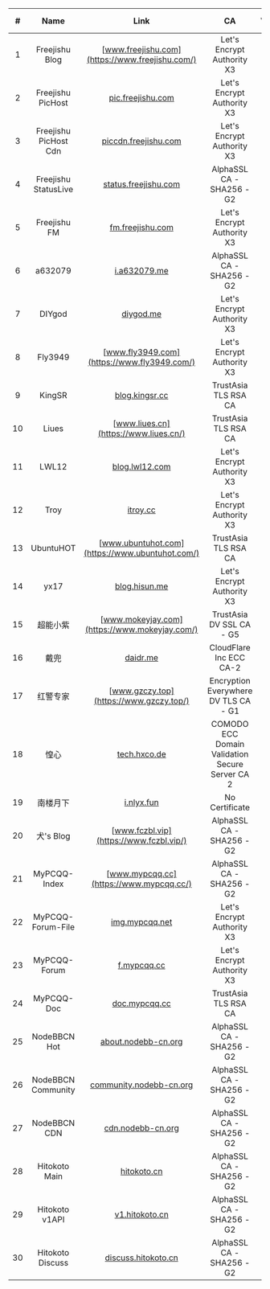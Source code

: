 | # | Name | Link | CA | ValidTime | Expire in |
| :----: | :----: | :----: | :----: | :----: | :----: |
| 1 | Freejishu Blog | [www.freejishu.com](https://www.freejishu.com/) | Let's Encrypt Authority X3 | 2018-11-09 01:02:42 | 33 days |
| 2 | Freejishu PicHost | [pic.freejishu.com](https://pic.freejishu.com/) | Let's Encrypt Authority X3 | 2018-10-28 01:06:15 | 21 days |
| 3 | Freejishu PicHost Cdn | [piccdn.freejishu.com](https://piccdn.freejishu.com/) | Let's Encrypt Authority X3 | 2018-10-28 01:06:06 | 21 days |
| 4 | Freejishu StatusLive | [status.freejishu.com](https://status.freejishu.com/) | AlphaSSL CA - SHA256 - G2 | 2019-08-14 21:26:21 | 312 days |
| 5 | Freejishu FM | [fm.freejishu.com](https://fm.freejishu.com/) | Let's Encrypt Authority X3 | 2018-12-13 03:00:14 | 67 days |
| 6 | a632079 | [i.a632079.me](https://i.a632079.me/) | AlphaSSL CA - SHA256 - G2 | 2019-03-24 23:24:43 | 169 days |
| 7 | DIYgod | [diygod.me](https://diygod.me/) | Let's Encrypt Authority X3 | 2018-11-29 01:05:17 | 53 days |
| 8 | Fly3949 | [www.fly3949.com](https://www.fly3949.com/) | Let's Encrypt Authority X3 | 2018-11-29 23:11:15 | 54 days |
| 9 | KingSR | [blog.kingsr.cc](https://blog.kingsr.cc/) | TrustAsia TLS RSA CA | 2019-01-22 20:00:00 | 108 days |
| 10 | Liues | [www.liues.cn](https://www.liues.cn/) | TrustAsia TLS RSA CA | 2019-07-21 20:00:00 | 288 days |
| 11 | LWL12 | [blog.lwl12.com](https://blog.lwl12.com/) | Let's Encrypt Authority X3 | 2018-12-06 23:01:19 | 61 days |
| 12 | Troy | [itroy.cc](https://itroy.cc/) | Let's Encrypt Authority X3 | 2018-11-17 23:17:15 | 42 days |
| 13 | UbuntuHOT | [www.ubuntuhot.com](https://www.ubuntuhot.com/) | TrustAsia TLS RSA CA | 2019-08-16 20:00:00 | 314 days |
| 14 | yx17 | [blog.hisun.me](https://blog.hisun.me/) | Let's Encrypt Authority X3 | 2018-11-24 19:28:00 | 49 days |
| 15 | 超能小紫 | [www.mokeyjay.com](https://www.mokeyjay.com/) | TrustAsia DV SSL CA - G5 | 2019-01-20 07:59:59 | 105 days |
| 16 | 戴兜 | [daidr.me](https://daidr.me/) | CloudFlare Inc ECC CA-2 | 2019-10-03 20:00:00 | 362 days |
| 17 | 红警专家 | [www.gzczy.top](https://www.gzczy.top/) | Encryption Everywhere DV TLS CA - G1 | 2019-02-09 20:00:00 | 126 days |
| 18 | 惶心 | [tech.hxco.de](https://tech.hxco.de/) | COMODO ECC Domain Validation Secure Server CA 2 | 2019-03-22 07:59:59 | 166 days |
| 19 | 南楼月下 | [i.nlyx.fun](https://i.nlyx.fun/) | No Certificate |  |  |
| 20 | 犬's Blog | [www.fczbl.vip](https://www.fczbl.vip/) | AlphaSSL CA - SHA256 - G2 | 2019-03-19 23:12:45 | 164 days |
| 21 | MyPCQQ-Index | [www.mypcqq.cc](https://www.mypcqq.cc/) | AlphaSSL CA - SHA256 - G2 | 2019-03-22 02:37:54 | 166 days |
| 22 | MyPCQQ-Forum-File | [img.mypcqq.net](https://img.mypcqq.net/) | Let's Encrypt Authority X3 | 2018-11-28 18:52:34 | 53 days |
| 23 | MyPCQQ-Forum | [f.mypcqq.cc](https://f.mypcqq.cc/) | Let's Encrypt Authority X3 | 2018-12-17 01:04:08 | 71 days |
| 24 | MyPCQQ-Doc | [doc.mypcqq.cc](https://doc.mypcqq.cc/) | TrustAsia TLS RSA CA | 2019-04-21 20:00:00 | 197 days |
| 25 | NodeBBCN Hot | [about.nodebb-cn.org](https://about.nodebb-cn.org/) | AlphaSSL CA - SHA256 - G2 | 2019-03-20 23:01:38 | 165 days |
| 26 | NodeBBCN Community | [community.nodebb-cn.org](https://community.nodebb-cn.org/) | AlphaSSL CA - SHA256 - G2 | 2019-03-20 23:07:29 | 165 days |
| 27 | NodeBBCN CDN | [cdn.nodebb-cn.org](https://cdn.nodebb-cn.org/) | AlphaSSL CA - SHA256 - G2 | 2019-03-20 23:01:38 | 165 days |
| 28 | Hitokoto Main | [hitokoto.cn](https://hitokoto.cn/) | AlphaSSL CA - SHA256 - G2 | 2019-03-24 23:06:33 | 169 days |
| 29 | Hitokoto v1API | [v1.hitokoto.cn](https://v1.hitokoto.cn/) | AlphaSSL CA - SHA256 - G2 | 2019-03-24 23:06:33 | 169 days |
| 30 | Hitokoto Discuss | [discuss.hitokoto.cn](https://discuss.hitokoto.cn/) | AlphaSSL CA - SHA256 - G2 | 2019-03-24 23:06:33 | 169 days |
